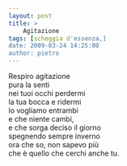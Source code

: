 ```yaml
---
layout: post
title: >
    Agitazione
tags: [scheggia d'essenza,]
date: 2009-03-24 14:25:00
author: pietro
---
```

Respiro agitazione<br/>pura la senti<br/>nei tuoi occhi perdermi<br/>la tua bocca e ridermi<br/>lo vogliamo entrambi<br/>e che niente cambi,<br/>e che sorga deciso il giorno<br/>spegnendo sempre inverno<br/>ora che so, non sapevo più<br/>che è quello che cerchi anche tu.
